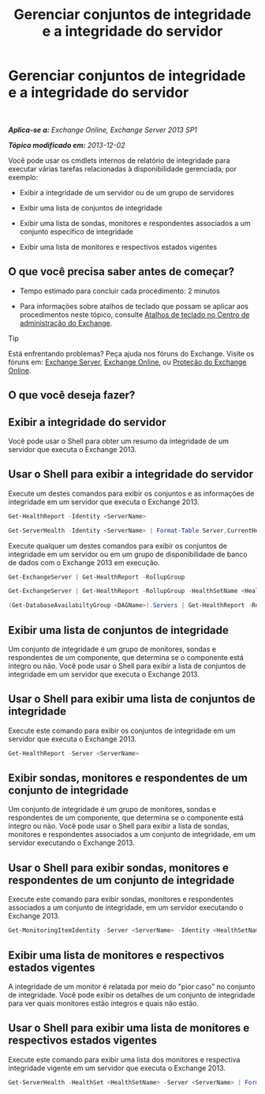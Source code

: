﻿---
title: 'Gerenciar conjuntos de integridade e a integridade do servidor'
TOCTitle: Gerenciar conjuntos de integridade e a integridade do servidor
ms:assetid: a4f84312-6cfa-4f17-9707-676aadab1143
ms:mtpsurl: https://technet.microsoft.com/pt-br/library/Dn482054(v=EXCHG.150)
ms:contentKeyID: 59890400
ms.date: 05/22/2018
mtps_version: v=EXCHG.150
ms.translationtype: MT
---

# Gerenciar conjuntos de integridade e a integridade do servidor

 

_**Aplica-se a:** Exchange Online, Exchange Server 2013 SP1_

_**Tópico modificado em:** 2013-12-02_

Você pode usar os cmdlets internos de relatório de integridade para executar várias tarefas relacionadas à disponibilidade gerenciada; por exemplo:

  - Exibir a integridade de um servidor ou de um grupo de servidores

  - Exibir uma lista de conjuntos de integridade

  - Exibir uma lista de sondas, monitores e respondentes associados a um conjunto específico de integridade

  - Exibir uma lista de monitores e respectivos estados vigentes

## O que você precisa saber antes de começar?

  - Tempo estimado para concluir cada procedimento: 2 minutos

  - Para informações sobre atalhos de teclado que possam se aplicar aos procedimentos neste tópico, consulte [Atalhos de teclado no Centro de administração do Exchange](keyboard-shortcuts-in-the-exchange-admin-center-exchange-online-protection-help.md).


> [!TIP]
> Está enfrentando problemas? Peça ajuda nos fóruns do Exchange. Visite os fóruns em: <A href="https://go.microsoft.com/fwlink/p/?linkid=60612">Exchange Server</A>, <A href="https://go.microsoft.com/fwlink/p/?linkid=267542">Exchange Online</A>, ou <A href="https://go.microsoft.com/fwlink/p/?linkid=285351">Proteção do Exchange Online</A>.



## O que você deseja fazer?

## Exibir a integridade do servidor

Você pode usar o Shell para obter um resumo da integridade de um servidor que executa o Exchange 2013.

## Usar o Shell para exibir a integridade do servidor

Execute um destes comandos para exibir os conjuntos e as informações de integridade em um servidor que executa o Exchange 2013.


```powershell
Get-HealthReport -Identity <ServerName>
```

```powershell
Get-ServerHealth -Identity <ServerName> | Format-Table Server,CurrentHealthSetState,Name,HealthSetName,AlertValue,HealthGroupName -Auto
```

Execute qualquer um destes comandos para exibir os conjuntos de integridade em um servidor ou em um grupo de disponibilidade de banco de dados com o Exchange 2013 em execução.


```powershell
Get-ExchangeServer | Get-HealthReport -RollupGroup
```

```powershell
Get-ExchangeServer | Get-HealthReport -RollupGroup -HealthSetName <HealthSet>
```

```powershell
(Get-DatabaseAvailabiltyGroup <DAGName>).Servers | Get-HealthReport -RollupGroup
```

## Exibir uma lista de conjuntos de integridade

Um conjunto de integridade é um grupo de monitores, sondas e respondentes de um componente, que determina se o componente está íntegro ou não. Você pode usar o Shell para exibir a lista de conjuntos de integridade em um servidor que executa o Exchange 2013.

## Usar o Shell para exibir uma lista de conjuntos de integridade

Execute este comando para exibir os conjuntos de integridade em um servidor que executa o Exchange 2013.

```powershell
Get-HealthReport -Server <ServerName>
```

## Exibir sondas, monitores e respondentes de um conjunto de integridade

Um conjunto de integridade é um grupo de monitores, sondas e respondentes de um componente, que determina se o componente está íntegro ou não. Você pode usar o Shell para exibir a lista de sondas, monitores e respondentes associados a um conjunto de integridade, em um servidor executando o Exchange 2013.

## Usar o Shell para exibir sondas, monitores e respondentes de um conjunto de integridade

Execute este comando para exibir sondas, monitores e respondentes associados a um conjunto de integridade, em um servidor executando o Exchange 2013.

```powershell
Get-MonitoringItemIdentity -Server <ServerName> -Identity <HealthSetName> | Format-Table Identity,ItemType,Name -Auto
```

## Exibir uma lista de monitores e respectivos estados vigentes

A integridade de um monitor é relatada por meio do "pior caso" no conjunto de integridade. Você pode exibir os detalhes de um conjunto de integridade para ver quais monitores estão íntegros e quais não estão.

## Usar o Shell para exibir uma lista de monitores e respectivos estados vigentes

Execute este comando para exibir uma lista dos monitores e respectiva integridade vigente em um servidor que executa o Exchange 2013.

```powershell
Get-ServerHealth -HealthSet <HealthSetName> -Server <ServerName> | Format-Table Name, AlertValue -Auto
```

